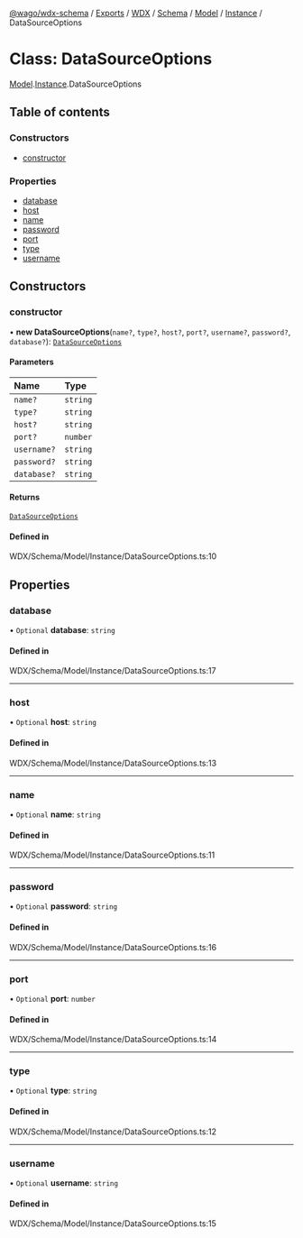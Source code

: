 [@wago/wdx-schema](../README.md) / [Exports](../modules.md) / [WDX](../modules/WDX.md) / [Schema](../modules/WDX.Schema.md) / [Model](../modules/WDX.Schema.Model.md) / [Instance](../modules/WDX.Schema.Model.Instance.md) / DataSourceOptions

# Class: DataSourceOptions

[Model](../modules/WDX.Schema.Model.md).[Instance](../modules/WDX.Schema.Model.Instance.md).DataSourceOptions

## Table of contents

### Constructors

- [constructor](WDX.Schema.Model.Instance.DataSourceOptions.md#constructor)

### Properties

- [database](WDX.Schema.Model.Instance.DataSourceOptions.md#database)
- [host](WDX.Schema.Model.Instance.DataSourceOptions.md#host)
- [name](WDX.Schema.Model.Instance.DataSourceOptions.md#name)
- [password](WDX.Schema.Model.Instance.DataSourceOptions.md#password)
- [port](WDX.Schema.Model.Instance.DataSourceOptions.md#port)
- [type](WDX.Schema.Model.Instance.DataSourceOptions.md#type)
- [username](WDX.Schema.Model.Instance.DataSourceOptions.md#username)

## Constructors

### constructor

• **new DataSourceOptions**(`name?`, `type?`, `host?`, `port?`, `username?`, `password?`, `database?`): [`DataSourceOptions`](WDX.Schema.Model.Instance.DataSourceOptions.md)

#### Parameters

| Name | Type |
| :------ | :------ |
| `name?` | `string` |
| `type?` | `string` |
| `host?` | `string` |
| `port?` | `number` |
| `username?` | `string` |
| `password?` | `string` |
| `database?` | `string` |

#### Returns

[`DataSourceOptions`](WDX.Schema.Model.Instance.DataSourceOptions.md)

#### Defined in

WDX/Schema/Model/Instance/DataSourceOptions.ts:10

## Properties

### database

• `Optional` **database**: `string`

#### Defined in

WDX/Schema/Model/Instance/DataSourceOptions.ts:17

___

### host

• `Optional` **host**: `string`

#### Defined in

WDX/Schema/Model/Instance/DataSourceOptions.ts:13

___

### name

• `Optional` **name**: `string`

#### Defined in

WDX/Schema/Model/Instance/DataSourceOptions.ts:11

___

### password

• `Optional` **password**: `string`

#### Defined in

WDX/Schema/Model/Instance/DataSourceOptions.ts:16

___

### port

• `Optional` **port**: `number`

#### Defined in

WDX/Schema/Model/Instance/DataSourceOptions.ts:14

___

### type

• `Optional` **type**: `string`

#### Defined in

WDX/Schema/Model/Instance/DataSourceOptions.ts:12

___

### username

• `Optional` **username**: `string`

#### Defined in

WDX/Schema/Model/Instance/DataSourceOptions.ts:15
